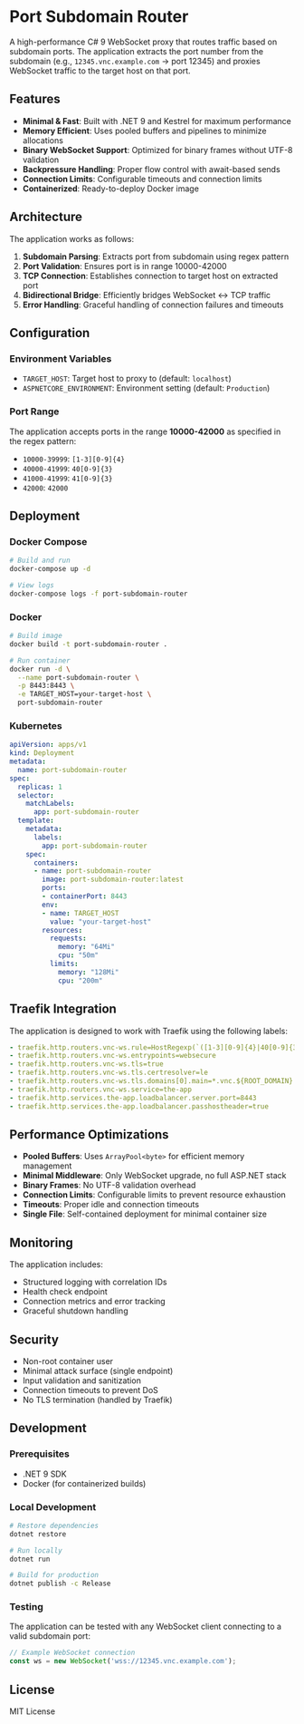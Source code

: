 # Port Subdomain Router

A high-performance C# 9 WebSocket proxy that routes traffic based on subdomain ports. The application extracts the port number from the subdomain (e.g., `12345.vnc.example.com` → port 12345) and proxies WebSocket traffic to the target host on that port.

## Features

- **Minimal & Fast**: Built with .NET 9 and Kestrel for maximum performance
- **Memory Efficient**: Uses pooled buffers and pipelines to minimize allocations
- **Binary WebSocket Support**: Optimized for binary frames without UTF-8 validation
- **Backpressure Handling**: Proper flow control with await-based sends
- **Connection Limits**: Configurable timeouts and connection limits
- **Containerized**: Ready-to-deploy Docker image

## Architecture

The application works as follows:

1. **Subdomain Parsing**: Extracts port from subdomain using regex pattern
2. **Port Validation**: Ensures port is in range 10000-42000
3. **TCP Connection**: Establishes connection to target host on extracted port
4. **Bidirectional Bridge**: Efficiently bridges WebSocket ↔ TCP traffic
5. **Error Handling**: Graceful handling of connection failures and timeouts

## Configuration

### Environment Variables

- `TARGET_HOST`: Target host to proxy to (default: `localhost`)
- `ASPNETCORE_ENVIRONMENT`: Environment setting (default: `Production`)

### Port Range

The application accepts ports in the range **10000-42000** as specified in the regex pattern:
- `10000-39999`: `[1-3][0-9]{4}`
- `40000-41999`: `40[0-9]{3}`
- `41000-41999`: `41[0-9]{3}`
- `42000`: `42000`

## Deployment

### Docker Compose

```bash
# Build and run
docker-compose up -d

# View logs
docker-compose logs -f port-subdomain-router
```

### Docker

```bash
# Build image
docker build -t port-subdomain-router .

# Run container
docker run -d \
  --name port-subdomain-router \
  -p 8443:8443 \
  -e TARGET_HOST=your-target-host \
  port-subdomain-router
```

### Kubernetes

```yaml
apiVersion: apps/v1
kind: Deployment
metadata:
  name: port-subdomain-router
spec:
  replicas: 1
  selector:
    matchLabels:
      app: port-subdomain-router
  template:
    metadata:
      labels:
        app: port-subdomain-router
    spec:
      containers:
      - name: port-subdomain-router
        image: port-subdomain-router:latest
        ports:
        - containerPort: 8443
        env:
        - name: TARGET_HOST
          value: "your-target-host"
        resources:
          requests:
            memory: "64Mi"
            cpu: "50m"
          limits:
            memory: "128Mi"
            cpu: "200m"
```

## Traefik Integration

The application is designed to work with Traefik using the following labels:

```yaml
- traefik.http.routers.vnc-ws.rule=HostRegexp(`([1-3][0-9]{4}|40[0-9]{3}|41[0-9]{3}|42000)\.vnc\.${ROOT_DOMAIN}`)
- traefik.http.routers.vnc-ws.entrypoints=websecure
- traefik.http.routers.vnc-ws.tls=true
- traefik.http.routers.vnc-ws.tls.certresolver=le
- traefik.http.routers.vnc-ws.tls.domains[0].main=*.vnc.${ROOT_DOMAIN}
- traefik.http.routers.vnc-ws.service=the-app
- traefik.http.services.the-app.loadbalancer.server.port=8443
- traefik.http.services.the-app.loadbalancer.passhostheader=true
```

## Performance Optimizations

- **Pooled Buffers**: Uses `ArrayPool<byte>` for efficient memory management
- **Minimal Middleware**: Only WebSocket upgrade, no full ASP.NET stack
- **Binary Frames**: No UTF-8 validation overhead
- **Connection Limits**: Configurable limits to prevent resource exhaustion
- **Timeouts**: Proper idle and connection timeouts
- **Single File**: Self-contained deployment for minimal container size

## Monitoring

The application includes:
- Structured logging with correlation IDs
- Health check endpoint
- Connection metrics and error tracking
- Graceful shutdown handling

## Security

- Non-root container user
- Minimal attack surface (single endpoint)
- Input validation and sanitization
- Connection timeouts to prevent DoS
- No TLS termination (handled by Traefik)

## Development

### Prerequisites

- .NET 9 SDK
- Docker (for containerized builds)

### Local Development

```bash
# Restore dependencies
dotnet restore

# Run locally
dotnet run

# Build for production
dotnet publish -c Release
```

### Testing

The application can be tested with any WebSocket client connecting to a valid subdomain port:

```javascript
// Example WebSocket connection
const ws = new WebSocket('wss://12345.vnc.example.com');
```

## License

MIT License
